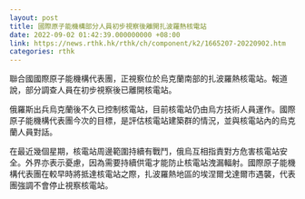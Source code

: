 ```yaml
---
layout: post
title: 國際原子能機構部分人員初步視察後離開扎波羅熱核電站
date: 2022-09-02 01:42:39.000000000 +08:00
link: https://news.rthk.hk/rthk/ch/component/k2/1665207-20220902.htm
categories: rthk
---
```


聯合國國際原子能機構代表團，正視察位於烏克蘭南部的扎波羅熱核電站。報道說，部分調查人員在初步視察後已離開核電站。

俄羅斯出兵烏克蘭後不久已控制核電站，目前核電站仍由烏方技術人員運作。國際原子能機構代表團今次的目標，是評估核電站建築群的情況，並與核電站內的烏克蘭人員對話。

在最近幾個星期，核電站周邊範圍持續有戰鬥，俄烏互相指責對方危害核電站安全。外界亦表示憂慮，因為需要持續供電才能防止核電站洩漏輻射。國際原子能機構代表團在較早時將抵達核電站之際，扎波羅熱地區的埃涅爾戈達爾市遇襲，代表團強調不會停止視察核電站。
